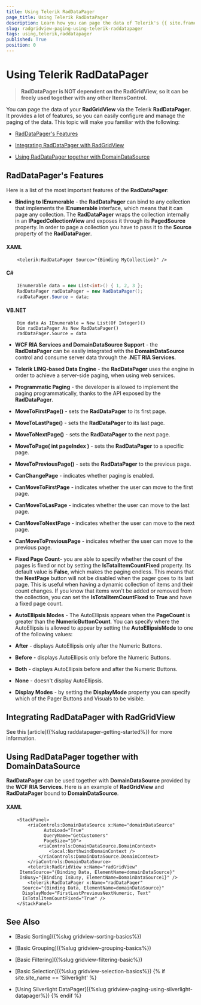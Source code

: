 ```yaml
---
title: Using Telerik RadDataPager
page_title: Using Telerik RadDataPager
description: Learn how you can page the data of Telerik's {{ site.framework_name }} DataGrid through the integration with RadDataPager that provides plenty of features.
slug: radgridview-paging-using-telerik-raddatapager
tags: using,telerik,raddatapager
published: True
position: 0
---
```


# Using Telerik RadDataPager

>__RadDataPager is NOT dependent on the RadGridView, so it can be freely used together with any other ItemsControl.__

You can page the data of your __RadGridView__ via the Telerik __RadDataPager__. It provides a lot of features, so you can easily configure and manage the paging of the data. This topic will make you familiar with the following:

* [RadDataPager's Features](#raddatapagers-features)

* [Integrating RadDataPager with RadGridView](#integrating-raddatapager-with-radgridview)

* [Using RadDataPager together with DomainDataSource](#using-raddatapager-together-with-domaindatasource)

## RadDataPager's Features

Here is a list of the most important features of the __RadDataPager__:

* __Binding to IEnumerable__ - the __RadDataPager__ can bind to any collection that implements the __IEnumerable__ interface, which means that it can page any collection. The __RadDataPager__ wraps the collection internally in an __IPagedCollectionView__ and exposes it through its __PagedSource__ property. In order to page a collection you have to pass it to the __Source__ property of the __RadDataPager__.

#### __XAML__

```XAML
	<telerik:RadDataPager Source="{Binding MyCollection}" />
```

#### __C#__

```C#
	IEnumerable data = new List<int>() { 1, 2, 3 };
	RadDataPager radDataPager = new RadDataPager();
	radDataPager.Source = data;
```

#### __VB.NET__

```VB.NET
	Dim data As IEnumerable = New List(Of Integer)()
	Dim radDataPager As New RadDataPager()
	radDataPager.Source = data
```

* __WCF RIA Services and DomainDataSource Support__ - the __RadDataPager__ can be easily integrated with the __DomainDataSource__ control and consume server data through the __.NET RIA Services__.

* __Telerik LINQ-based Data Engine__ - the __RadDataPager__ uses the engine in order to achieve a server-side paging, when using web services.

* __Programmatic Paging__ - the developer is allowed to implement the paging programmatically, thanks to the API exposed by the __RadDataPager__.

* __MoveToFirstPage()__ - sets the __RadDataPager__ to its first page.

* __MoveToLastPage()__ - sets the __RadDataPager__ to its last page.

* __MoveToNextPage()__ - sets the __RadDataPager__ to the next page.

* __MoveToPage( int pageIndex )__ - sets the __RadDataPager__ to a specific page.

* __MoveToPreviousPage()__ - sets the __RadDataPager__ to the previous page.

* __CanChangePage__ - indicates whether paging is enabled.

* __CanMoveToFirstPage__ - indicates whether the user can move to the first page.

* __CanMoveToLasPage__ - indicates whether the user can move to the last page.

* __CanMoveToNextPage__ - indicates whether the user can move to the next page.

* __CanMoveToPreviousPage__ - indicates whether the user can move to the previous page.

* __Fixed Page Count__- you are able to specify whether the count of the pages is fixed or not by setting the __IsTotalItemCountFixed__ property. Its default value is __False__, which makes the paging endless. This means that the __NextPage__ button will not be disabled when the pager goes to its last page. This is useful when having a dynamic collection of items and their count changes. If you know that items won't be added or removed from the collection, you can set the __IsTotalItemCountFixed__ to __True__ and have a fixed page count.

* __AutoEllipsis Modes__ - The AutoEllipsis appears when the __PageCount__ is greater than the __NumericButtonCount__. You can specify where the AutoEllipsis is allowed to appear by setting the __AutoEllipsisMode__ to one of the following values:

* __After__ - displays AutoEllipsis only after the Numeric Buttons.

* __Before__ - displays AutoEllipsis only before the Numeric Buttons.

* __Both__ - displays AutoEllipsis before and after the Numeric Buttons.

* __None__ - doesn't display AutoEllipsis.

* __Display Modes__ - by setting the __DisplayMode__ property you can specify which of the Pager Buttons and Visuals to be visible.

## Integrating RadDataPager with RadGridView

See this [article]({%slug raddatapager-getting-started%}) for more information.

## Using RadDataPager together with DomainDataSource

__RadDataPager__ can be used together with __DomainDataSource__ provided by the __WCF RIA Services__. Here is an example of __RadGridView__ and __RadDataPager__ bound to __DomainDataSource__.

#### __XAML__

```XAML
	<StackPanel>
	    <riaControls:DomainDataSource x:Name="domainDataSource"
	          AutoLoad="True"
	          QueryName="GetCustomers"
	          PageSize="10">
	        <riaControls:DomainDataSource.DomainContext>
	            <local:NorthwindDomainContext />
	        </riaControls:DomainDataSource.DomainContext>
	    </riaControls:DomainDataSource>
	    <telerik:RadGridView x:Name="radGridView"
	 ItemsSource="{Binding Data, ElementName=domainDataSource}"
	 IsBusy="{Binding IsBusy, ElementName=DomainDataSource1}" />
	    <telerik:RadDataPager x:Name="radDataPager"
	  Source="{Binding Data, ElementName=domainDataSource}"
	  DisplayMode="FirstLastPreviousNextNumeric, Text"
	  IsTotalItemCountFixed="True" />
	</StackPanel>
```

## See Also

 * [Basic Sorting]({%slug gridview-sorting-basics%})

 * [Basic Grouping]({%slug gridview-grouping-basics%})

 * [Basic Filtering]({%slug gridview-filtering-basic%})

 * [Basic Selection]({%slug gridview-selection-basics%})
{% if site.site_name == 'Silverlight' %}
 * [Using Silverlight DataPager]({%slug gridview-paging-using-silverlight-datapager%})
{% endif %}
